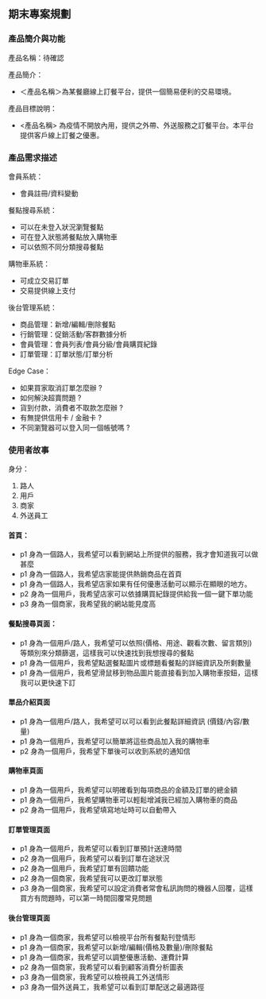 ## 期末專案規劃

### 產品簡介與功能
產品名稱：待確認

產品簡介：

* ＜產品名稱＞為某餐廳線上訂餐平台，提供一個簡易便利的交易環境。

產品目標說明：

*  <產品名稱> 為疫情不開放內用，提供之外帶、外送服務之訂餐平台。本平台提供客戶線上訂餐之優惠。

### 產品需求描述

會員系統：

* 會員註冊/資料變動

餐點搜尋系統：

* 可以在未登入狀況瀏覽餐點
* 可在登入狀態將餐點放入購物車
* 可以依照不同分類搜尋餐點

購物車系統：

* 可成立交易訂單
* 交易提供線上支付

後台管理系統：

* 商品管理：新增/編輯/刪除餐點
* 行銷管理：促銷活動/客群數據分析
* 會員管理：會員列表/會員分級/會員購買紀錄
* 訂單管理：訂單狀態/訂單分析

Edge Case：

* 如果買家取消訂單怎麼辦 ?
* 如何解決超賣問題 ?
* 貨到付款，消費者不取款怎麼辦 ?
* 有無提供信用卡 / 金融卡 ?
* 不同瀏覽器可以登入同一個帳號嗎 ?

### 使用者故事
身分：

1. 路人
2. 用戶
3. 商家
4. 外送員工

#### 首頁：

* p1 身為一個路人，我希望可以看到網站上所提供的服務，我才會知道我可以做甚麼
* p1 身為一個路人，我希望店家能提供熱銷商品在首頁
* p1 身為一個路人，我希望店家如果有任何優惠活動可以顯示在顯眼的地方。
* p2 身為一個用戶，我希望店家可以依據購買紀錄提供給我一個一鍵下單功能
* p3 身為一個商家，我希望我的網站能見度高

#### 餐點搜尋頁面：

* p1 身為一個用戶/路人，我希望可以依照(價格、用途、觀看次數、留言類別)等類別來分類篩選，這樣我可以快速找到我想搜尋的餐點
* p1 身為一個用戶，我希望點選餐點圖片或標題看餐點的詳細資訊及所剩數量
* p1 身為一個用戶，我希望滑鼠移到物品圖片能直接看到加入購物車按鈕，這樣我可以更快速下訂

#### 單品介紹頁面

* p1 身為一個用戶/路人，我希望可以可以看到此餐點詳細資訊 (價錢/內容/數量)
* p1 身為一個用戶，我希望可以簡單將這些商品加入我的購物車
* p2 身為一個用戶，我希望下單後可以收到系統的通知信

#### 購物車頁面

* p1 身為一個用戶，我希望可以明確看到每項商品的金額及訂單的總金額
* p1 身為一個用戶，我希望購物車可以輕鬆增減我已經加入購物車的商品
* p2 身為一個用戶，我希望填寫地址時可以自動帶入

#### 訂單管理頁面

* p1 身為一個用戶，我希望可以看到訂單預計送達時間
* p2 身為一個用戶，我希望可以看到訂單在途狀況
* p2 身為一個用戶，我希望訂單有回饋功能
* p2 身為一個商家，我希望我可以更改訂單狀態
* p3 身為一個商家，我希望可以設定消費者常會私訊詢問的機器人回覆，這樣買方有問題時，可以第一時間回覆常見問題

#### 後台管理頁面

* p1 身為一個商家，我希望可以檢視平台所有餐點刊登情形
* p1 身為一個商家，我希望可以新增/編輯(價格及數量)/刪除餐點
* p1 身為一個商家，我希望可以調整優惠活動、運費計算
* p2 身為一個商家，我希望可以看到顧客消費分析圖表
* p3 身為一個商家，我希望可以檢視員工外送情形
* p3 身為一個外送員工，我希望可以看到訂單配送之最適路徑

